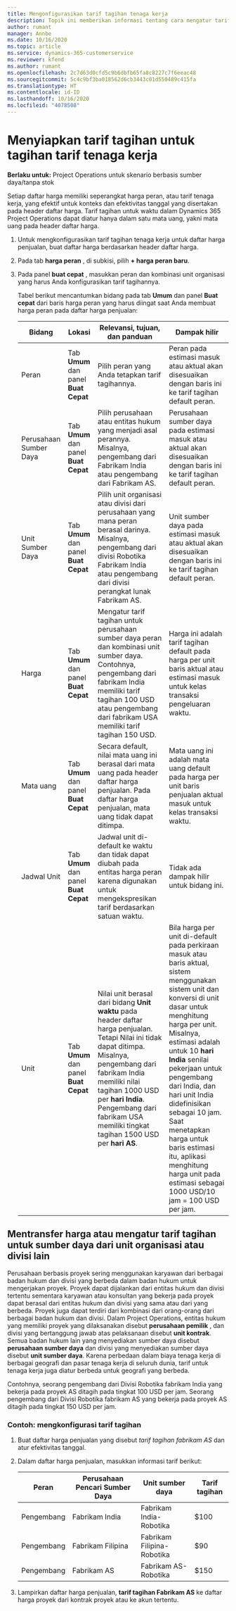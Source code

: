 ```yaml
---
title: Mengonfigurasikan tarif tagihan tenaga kerja
description: Topik ini memberikan informasi tentang cara mengatur tarif tagihan tenaga kerja di Project Operations.
author: rumant
manager: Annbe
ms.date: 10/16/2020
ms.topic: article
ms.service: dynamics-365-customerservice
ms.reviewer: kfend
ms.author: rumant
ms.openlocfilehash: 2c7d63d0cfd5c9b6dbfb65fa8c8227c7f6eeac48
ms.sourcegitcommit: 5c4c9bf3ba018562d6cb3443c01d550489c415fa
ms.translationtype: HT
ms.contentlocale: id-ID
ms.lasthandoff: 10/16/2020
ms.locfileid: "4078508"
---
```

# <a name="set-up-bill-rates-for-labor-rate-billing"></a>Menyiapkan tarif tagihan untuk tagihan tarif tenaga kerja 

**Berlaku untuk:** Project Operations untuk skenario berbasis sumber daya/tanpa stok

Setiap daftar harga memiliki seperangkat harga peran, atau tarif tenaga kerja, yang efektif untuk konteks dan efektivitas tanggal yang disertakan pada header daftar harga. Tarif tagihan untuk waktu dalam Dynamics 365 Project Operations dapat diatur hanya dalam satu mata uang, yakni mata uang pada header daftar harga.

1. Untuk mengkonfigurasikan tarif tagihan tenaga kerja untuk daftar harga penjualan, buat daftar harga berdasarkan header daftar harga. 
2. Pada tab **harga peran** , di subkisi, pilih **+ harga peran baru**. 
3. Pada panel **buat cepat** , masukkan peran dan kombinasi unit organisasi yang harus Anda konfigurasikan tarif tagihannya.

   Tabel berikut mencantumkan bidang pada tab **Umum** dan panel **Buat cepat** dari baris harga peran yang harus diingat saat Anda membuat harga peran pada daftar harga penjualan:

    | Bidang | Lokasi | Relevansi, tujuan, dan panduan | Dampak hilir |
    | --- | --- | --- | --- |
    | Peran | Tab **Umum** dan panel **Buat Cepat** | Pilih peran yang Anda tetapkan tarif tagihannya. | Peran pada estimasi masuk atau aktual akan disesuaikan dengan baris ini ke tarif tagihan default peran. |
    | Perusahaan Sumber Daya | Tab **Umum** dan panel **Buat Cepat** | Pilih perusahaan atau entitas hukum yang menjadi asal perannya. Misalnya, pengembang dari Fabrikam India atau pengembang dari Fabrikam AS. | Perusahaan sumber daya pada estimasi masuk atau aktual akan disesuaikan dengan baris ini ke tarif tagihan default peran. |
    | Unit Sumber Daya | Tab **Umum** dan panel **Buat Cepat** | Pilih unit organisasi atau divisi dari perusahaan yang mana peran berasal darinya. Misalnya, pengembang dari divisi Robotika Fabrikam India atau pengembang dari divisi perangkat lunak Fabrikam AS. | Unit sumber daya pada estimasi masuk atau aktual akan disesuaikan dengan baris ini ke tarif tagihan default peran. |
    | Harga | Tab **Umum** dan panel **Buat Cepat** | Mengatur tarif tagihan untuk perusahaan sumber daya peran dan kombinasi unit sumber daya. Contohnya, pengembang dari fabrikam India memiliki tarif tagihan 100 USD atau pengembang dari fabrikam USA memiliki tarif tagihan 150 USD. | Harga ini adalah tarif tagihan default pada harga per unit baris aktual atau estimasi masuk untuk kelas transaksi pengeluaran waktu. |
    | Mata uang | Tab **Umum** dan panel **Buat Cepat**| Secara default, nilai mata uang ini berasal dari mata uang pada header daftar harga penjualan. Pada daftar harga penjualan, mata uang tidak dapat ditimpa. | Mata uang ini adalah mata uang default pada harga per unit baris penjualan aktual masuk untuk kelas transaksi waktu. |
    | Jadwal Unit | Tab **Umum** dan panel **Buat Cepat** | Jadwal unit di-default ke waktu dan tidak dapat diubah pada entitas harga peran karena digunakan untuk mengekspresikan tarif berdasarkan satuan waktu. | Tidak ada dampak hilir untuk bidang ini. |
    | Unit | Tab **Umum** dan panel **Buat Cepat** | Nilai unit berasal dari bidang **Unit waktu** pada header daftar harga penjualan. Tetapi Nilai ini tidak dapat ditimpa. Misalnya, pengembang dari fabrikam India memiliki nilai tagihan 1000 USD per **hari India**. Pengembang dari fabrikam USA memiliki tingkat tagihan 1500 USD per **hari AS**. | Bila harga per unit di-default pada perkiraan masuk atau baris aktual, sistem menggunakan sistem unit dan konversi di unit dasar untuk menghitung harga per unit. Misalnya, estimasi adalah untuk 10 **hari India** senilai pekerjaan untuk pengembang dari India, dan hari unit India didefinisikan sebagai 10 jam. Saat menetapkan harga untuk baris estimasi itu, aplikasi menghitung harga unit pada estimasi sebagai 1000 USD/10 jam = 100 USD per jam. |

## <a name="transfer-pricing-or-set-up-bill-rates-for-resources-from-other-organizational-units-or-divisions"></a>Mentransfer harga atau mengatur tarif tagihan untuk sumber daya dari unit organisasi atau divisi lain 

Perusahaan berbasis proyek sering menggunakan karyawan dari berbagai badan hukum dan divisi yang berbeda dalam badan hukum untuk mengerjakan proyek. Proyek dapat dijalankan dari entitas hukum dan divisi tertentu sementara karyawan atau konsultan yang bekerja pada proyek dapat berasal dari entitas hukum dan divisi yang sama atau dari yang berbeda. Proyek juga dapat terdiri dari kombinasi dari orang-orang dari berbagai badan hukum dan divisi. Dalam Project Operations, entitas hukum yang memiliki proyek yang dilaksanakan disebut **perusahaan pemilik** , dan divisi yang bertanggung jawab atas pelaksanaan disebut **unit kontrak**. Semua badan hukum lain yang menyediakan sumber daya disebut **perusahaan sumber daya** dan divisi yang menyediakan sumber daya disebut **unit sumber daya**. Karena perbedaan dalam biaya tenaga kerja di berbagai geografi dan pasar tenaga kerja di seluruh dunia, tarif untuk tenaga kerja juga diatur berbeda untuk geografi yang berbeda.

Contohnya, seorang pengembang dari Divisi Robotika fabrikam India yang bekerja pada proyek AS ditagih pada tingkat 100 USD per jam. Seorang pengembang dari Divisi Robotika fabrikam AS yang bekerja pada proyek AS ditagih pada tingkat 150 USD per jam. 

### <a name="example-set-up-a-bill-rate"></a>Contoh: mengkonfigurasi tarif tagihan 

1. Buat daftar harga penjualan yang disebut *tarif tagihan fabrikam AS* dan atur efektivitas tanggal.
2. Dalam daftar harga penjualan, masukkan informasi tarif berikut:

    | Peran | Perusahaan Pencari Sumber Daya | Unit sumber daya | Tarif tagihan |
    | --- | --- | --- | --- |
    | Pengembang | Fabrikam India | Fabrikam India-Robotika | $100 |
    | Pengembang | Fabrikam Filipina | Fabrikam Filipina-Robotika | $90 |
    | Pengembang | Fabrikam AS | Fabrikam AS-Robotika | $150 |

3. Lampirkan daftar harga penjualan, **tarif tagihan Fabrikam AS** ke daftar harga proyek dari kontrak proyek atau ke akun tertentu.
